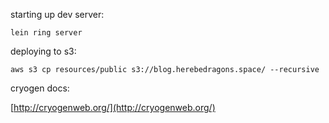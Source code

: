 starting up dev server:

`lein ring server`

deploying to s3:

`aws s3 cp resources/public s3://blog.herebedragons.space/ --recursive`

cryogen docs:

[http://cryogenweb.org/](http://cryogenweb.org/)